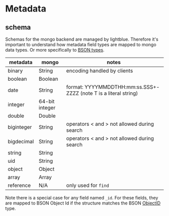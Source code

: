 # Metadata

## schema

Schemas for the mongo backend are managed by lightblue.  Therefore it's important to understand how metadata field types are mapped to mongo data types.  Or more specifically to [BSON types](http://docs.mongodb.org/manual/reference/bson-types/).

| metadata  | mongo | notes |
| --------- | ----- | ----- |
| binary    | String| encoding handled by clients|
| boolean   | Boolean | |
| date      |String| format: YYYYMMDDTHH:mm:ss.SSS+-ZZZZ (note T is a literal string)|
| integer   | 64-bit integer | |
| double    | Double | |
| biginteger| String | operators < and > not allowed during search |
| bigdecimal| String | operators < and > not allowed during search |
| string    | String | |
| uid       |String |  |
| object | Object | |
| array | Array | |
| reference | N/A | only used for `find` |

Note there is a special case for any field named `_id`.  For these fields, they are mapped to BSON Object Id if the structure matches the BSON [ObjectID](http://docs.mongodb.org/manual/reference/object-id/) type.
